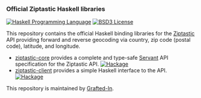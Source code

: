 ### Official Ziptastic Haskell libraries

[![Haskell Programming Language](https://img.shields.io/badge/language-Haskell-blue.svg)](http://www.haskell.org)
[![BSD3 License](http://img.shields.io/badge/license-BSD3-brightgreen.svg)](https://tldrlegal.com/license/bsd-3-clause-license-%28revised%29)

This repository contains the official Haskell binding libraries for the [Ziptastic](https://www.getziptastic.com) API providing forward and reverse geocoding via country, zip code (postal code), latitude, and longitude.

  * [ziptastic-core](http://hackage.haskell.org/package/ziptastic-core) provides a complete and type-safe [Servant](http://haskell-servant.readthedocs.io/) API specification for the Ziptastic API. [![Hackage](https://img.shields.io/hackage/v/ziptastic-core.svg)](http://hackage.haskell.org/package/ziptastic-core)
  * [ziptastic-client](http://hackage.haskell.org/package/ziptastic-client) provides a simple Haskell interface to the API. [![Hackage](https://img.shields.io/hackage/v/ziptastic-client.svg)](http://hackage.haskell.org/package/ziptastic-client)

This repository is maintained by [Grafted-In](https://www.graftedin.io/).